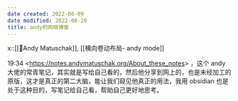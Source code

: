 ```yaml
---
date created: 2022-06-09
date modified: 2022-08-20
title: andy的网络博客
---
```


x::[[🧑Andy Matuschak]], [[横向卷动布局- andy mode]]

19:34 <<https://notes.andymatuschak.org/About_these_notes>> ，这个 andy 大佬的常青笔记，其实就是写给自己看的，然后他分享到网上的，也是未经加工的原版，这才是真正的第二大脑，能让我们窥见他真正的用法，我用 obsidian 也是处于这种目的，写笔记给自己看，帮助自己更好地思考。
